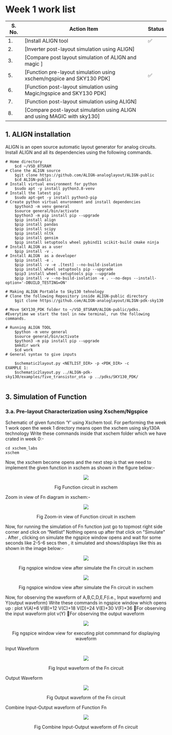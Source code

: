 # Week 1 work list 

| S. No.    | Action Item|Status| 
|----------|----------|-----------------------|
|1.|[Install ALIGN tool |✅|
|2.|[Inverter post-layout simulation using ALIGN]||
|3.|[Compare post layout simulation of ALIGN and magic ]||
|5.|[Function pre-layout simulation using xschem/ngspice and SKY130 PDK]|✅|
|6.|[Function post-layout simulation using Magic/ngspice and SKY130 PDK]||
|7.|[Function post-layout simulation using ALIGN]| |.
|8.|[Compare post-layout simulation using ALIGN and using MAGIC with sky130]| |.



## 1. ALIGN installation
ALIGN is an open source automatic layout generator for analog circuits. Install ALIGN and all its dependencies using the following commands.
```
# Home directory
    $cd ~/VSD_8TSRAM
# Clone the ALIGN source
    $git clone https://github.com/ALIGN-analoglayout/ALIGN-public
    $cd ALIGN-public
# Install virtual environment for python
    $sudo apt -y install python3.8-venv
# Install the latest pip
    $sudo apt-get -y install python3-pip
# Create python virtual envronment and install dependencies
    $python3 -m venv general
    $source general/bin/activate
    $python3 -m pip install pip --upgrade
    $pip install align
    $pip install pandas
    $pip install scipy
    $pip install nltk
    $pip install gensim
    $pip install setuptools wheel pybind11 scikit-build cmake ninja
# Install ALIGN as a user
    $pip install -v .
# Install ALIGN  as a developer
    $pip install -e .
    $pip install -v -e .[test] --no-build-isolation
    $pip install wheel setuptools pip --upgrade
    $pip3 install wheel setuptools pip --upgrade
    $pip install -v --no-build-isolation -e . --no-deps --install-option='-DBUILD_TESTING=ON'
    
# Making ALIGN Portable to Sky130 tehnology
# Clone the following Repository inside ALIGN-public directory
    $git clone https://github.com/ALIGN-analoglayout/ALIGN-pdk-sky130

# Move SKY130_PDK folder to ~/VSD_8TSRAM/ALIGN-public/pdks. 
#Everytime we start the tool in new terminal, run the following commands.

# Running ALIGN TOOL
    $python -m venv general
    $source general/bin/activate
    $python3 -m pip install pip --upgrade
    $mkdir work
    $cd work
# General syntax to give inputs

    $schematic2layout.py <NETLIST_DIR> -p <PDK_DIR> -c
EXAMPLE 1:
    $schematic2layout.py ../ALIGN-pdk-sky130/examples/five_transistor_ota -p ../pdks/SKY130_PDK/
    
```
## 3. Simulation of Function 
### 3.a. Pre-layout Characterization using Xschem/Ngspice

Schematic of given function ‘Y’ using Xschem tool.
For performing the week 1 work open the week 1 directory means open the xschem using sky130A technology Write these commands inside that xschem folder which we have crated in week 0:-
```
cd xschem_labs
xschem
```
Now, the xschem become opens and the next step is that we need to implement the given function in xschem as shown in the figure below:-

<p align="center">
<img src="https://user-images.githubusercontent.com/90523478/221251594-48522d24-1391-4799-a040-2f7e3bb89e5a.png">
</p> 
<p align="center">
Fig  Function circuit in xschem 
</p>

Zoom in view of Fn diagram in xschem:-
<p align="center">
<img src="https://user-images.githubusercontent.com/90523478/221252001-75167655-d103-4a48-89b7-5740131b7f2d.png">
</p> 
<p align="center">
Fig  Zoom-in view of Function circuit in xschem 
</p>

Now, for running the simulation of Fn function just go to topmost right side corner and click on “Netlist”
Nothing opens up after that click on "Simulate" .
After , clicking on simulate the ngspice window opens and wait for some seconds like 2-5-6 secs then , it simulated and shows/displays like this as shown in the image below:-

<p align="center">
<img src="https://user-images.githubusercontent.com/90523478/221252304-635f5652-516d-4b24-a71e-9c0c966ab3f6.png">
</p> 
<p align="center">
Fig  ngspice window view after simulate the Fn circuit in xschem
</p>

<p align="center">
<img src="https://user-images.githubusercontent.com/90523478/221252701-74661028-abe8-425c-9ca0-00180b25d2e8.png">
</p> 
<p align="center">
Fig  ngspice window view after simulate the Fn circuit in xschem
</p>

Now, for observing the waveform of A,B,C,D,E,F(i.e., Input waveform) and Y(output waveform)
Write these commands in ngspice window which opens up :
 plot V(A)+6 V(B)+12 V(C)+18 V(D)+24 V(E)+30 V(F)+36               For observing the input waveform
 plot v(Y)                                                         For observing the output waveform
 
 <p align="center">
<img src="https://user-images.githubusercontent.com/90523478/221253568-e01d6d0a-acb8-47d3-a677-40ab5a8d1220.png
">
</p> 
<p align="center">
Fig  ngspice window view for executing plot commmand for displaying waveform
</p>


Input Waveform

 <p align="center">
<img src="https://user-images.githubusercontent.com/90523478/221254276-44e7a7c3-caa1-4044-accb-78fcaec42bfb.png">
</p> 
<p align="center">
Fig  Input waveform of the Fn circuit
</p>


Output Waveform

 <p align="center">
<img src="https://user-images.githubusercontent.com/90523478/221254386-59642d43-4ea9-492d-9788-327bee60a603.png">
</p> 
<p align="center">
Fig  Output waveform of the Fn circuit 
</p>

Combine Input-Output waveform of Function Fn

 <p align="center">
<img src="https://user-images.githubusercontent.com/90523478/221254548-b4525fe5-72f3-481b-a826-2396a8a06ec7.png">
</p> 
<p align="center">
Fig  Combine Input-Output waveform of Fn circuit  
</p>
